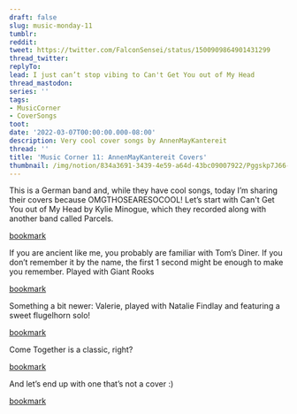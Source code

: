 ```yaml
---
draft: false
slug: music-monday-11
tumblr:
reddit:
tweet: https://twitter.com/FalconSensei/status/1500909864901431299
thread_twitter:
replyTo:
lead: I just can’t stop vibing to Can't Get You out of My Head
thread_mastodon:
series: ''
tags:
- MusicCorner
- CoverSongs
toot:
date: '2022-03-07T00:00:00.000-08:00'
description: Very cool cover songs by AnnenMayKantereit
thread: ''
title: 'Music Corner 11: AnnenMayKantereit Covers'
thumbnail: /img/notion/834a3691-3439-4e59-a64d-43bc09007922/Pggskp7J66-1200.jpeg
---
```


This is a German band and, while they have cool songs, today I’m sharing their covers because OMGTHOSEARESOCOOL! Let’s start with Can't Get You out of My Head by Kylie Minogue, which they recorded along with another band called Parcels.

[bookmark](https://www.youtube.com/watch?v=RacxNskxySo)

If you are ancient like me, you probably are familiar with Tom’s Diner. If you don’t remember it by the name, the first 1 second might be enough to make you remember. Played with Giant Rooks

[bookmark](https://www.youtube.com/watch?v=5r3B7yz6J68)

Something a bit newer: Valerie, played with Natalie Findlay and featuring a sweet flugelhorn solo!

[bookmark](https://www.youtube.com/watch?v=Jm-FH82lVbE)

Come Together is a classic, right?

[bookmark](https://www.youtube.com/watch?v=SkP7QWsfNc0)

And let’s end up with one that’s not a cover :)

[bookmark](https://www.youtube.com/watch?v=s8WJYwFlyUg)